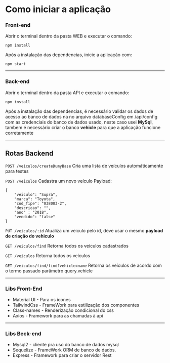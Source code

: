 # Como iniciar a aplicação

### Front-end

Abrir o terminal dentro da pasta WEB e executar o comando:
```
npm install
```

Após a instalação das dependencias, inicie a aplicação com:
```
npm start
```
---

### Back-end

Abrir o terminal dentro da pasta API e executar o comando:
```
npm install
```

Após a instalação das dependencias, é necessário validar os dados de acesso ao banco de dados na no arquivo databaseConfig em /api/config com as credenciais do banco de dados usado, neste caso usei **MySql**, tambem é necessário criar o banco **vehicle** para que a aplicação funcione corretamente

---
## Rotas Backend

`POST /veiculos/createDumyBase`
Cria uma lista de veículos automáticamente para testes

`POST /veiculos`
Cadastra um  novo veículo 
Payload:
```
{
    "veiculo": "Supra",
    "marca": "Toyota",
    "cod_fipe": "038003-2",
    "descricao": "",
    "ano" : "2018",
    "vendido": "false"
}
```

`PUT /veiculos/:id`
Atualiza um veiculo pelo id, deve usar o mesmo **payload de criação do vehiculo**

`GET /veiculos/find`
Retorna todos os veiculos cadastrados

`GET /veiculos`
Retorna todos os veículos

`GET /veiculos/find/find?vehicle=name`
Retorna os veículos de acordo com o termo passado parâmetro query.vehicle

---

### Libs Front-End
- Material UI - Para os icones
- TailwindCss - FrameWork para estilização dos componentes
- Class-names - Renderização condicional do css
- Axios - Framework para as chamadas à api

---

### Libs Beck-end
- Mysql2 - cliente pra uso do banco de dados mysql
- Sequelize - FrameWork ORM de banco de dados.
- Express - Framework para criar o servidor Rest
